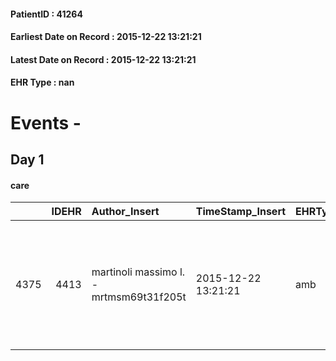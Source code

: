 
#### PatientID : 41264
#### Earliest Date on Record : 2015-12-22 13:21:21
#### Latest Date on Record : 2015-12-22 13:21:21
#### EHR Type : nan

# Events - 

## Day 1

#### care
|      |   IDEHR | Author_Insert                           | TimeStamp_Insert    | EHRType   |   PatientID |   IDGESTIONE_AUSILI |   ds_ncons |   opt_annulla_consegna | ds_note_x                                                                                        | dt_Ric_consegna     | dt_ric_cons_forn    | opt_ausilio    |
|-----:|--------:|:----------------------------------------|:--------------------|:----------|------------:|--------------------:|-----------:|-----------------------:|:-------------------------------------------------------------------------------------------------|:--------------------|:--------------------|:---------------|
| 4375 |    4413 | martinoli massimo l. - mrtmsm69t31f205t | 2015-12-22 13:21:21 | amb       |       41264 |                4235 |      26756 |                      0 | mercoled√¨ delivery december 23, 2015 auction iv steel as agreed with roberto and alberto grossi | 2015-12-22 00:00:00 | 2015-12-22 00:00:00 | auction iv # 1 |


